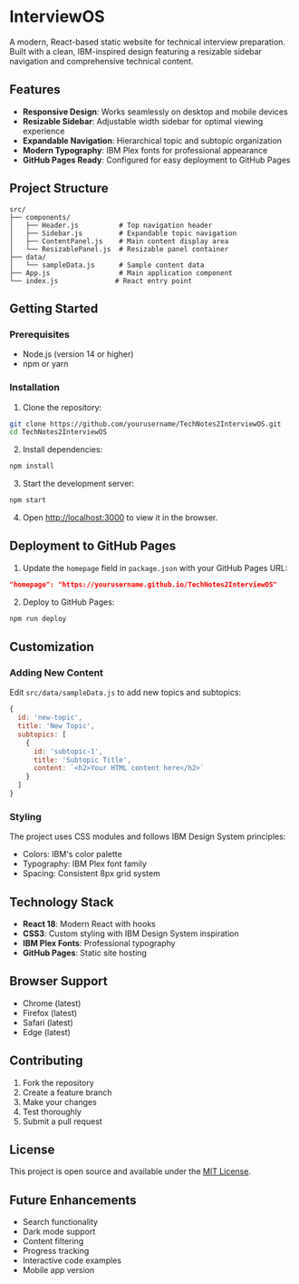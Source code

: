 # InterviewOS

A modern, React-based static website for technical interview preparation. Built with a clean, IBM-inspired design featuring a resizable sidebar navigation and comprehensive technical content.

## Features

- **Responsive Design**: Works seamlessly on desktop and mobile devices
- **Resizable Sidebar**: Adjustable width sidebar for optimal viewing experience
- **Expandable Navigation**: Hierarchical topic and subtopic organization
- **Modern Typography**: IBM Plex fonts for professional appearance
- **GitHub Pages Ready**: Configured for easy deployment to GitHub Pages

## Project Structure

```
src/
├── components/
│   ├── Header.js          # Top navigation header
│   ├── Sidebar.js         # Expandable topic navigation
│   ├── ContentPanel.js    # Main content display area
│   └── ResizablePanel.js  # Resizable panel container
├── data/
│   └── sampleData.js      # Sample content data
├── App.js                 # Main application component
└── index.js              # React entry point
```

## Getting Started

### Prerequisites

- Node.js (version 14 or higher)
- npm or yarn

### Installation

1. Clone the repository:
```bash
git clone https://github.com/yourusername/TechNotes2InterviewOS.git
cd TechNotes2InterviewOS
```

2. Install dependencies:
```bash
npm install
```

3. Start the development server:
```bash
npm start
```

4. Open [http://localhost:3000](http://localhost:3000) to view it in the browser.

## Deployment to GitHub Pages

1. Update the `homepage` field in `package.json` with your GitHub Pages URL:
```json
"homepage": "https://yourusername.github.io/TechNotes2InterviewOS"
```

2. Deploy to GitHub Pages:
```bash
npm run deploy
```

## Customization

### Adding New Content

Edit `src/data/sampleData.js` to add new topics and subtopics:

```javascript
{
  id: 'new-topic',
  title: 'New Topic',
  subtopics: [
    {
      id: 'subtopic-1',
      title: 'Subtopic Title',
      content: `<h2>Your HTML content here</h2>`
    }
  ]
}
```

### Styling

The project uses CSS modules and follows IBM Design System principles:
- Colors: IBM's color palette
- Typography: IBM Plex font family
- Spacing: Consistent 8px grid system

## Technology Stack

- **React 18**: Modern React with hooks
- **CSS3**: Custom styling with IBM Design System inspiration
- **IBM Plex Fonts**: Professional typography
- **GitHub Pages**: Static site hosting

## Browser Support

- Chrome (latest)
- Firefox (latest)
- Safari (latest)
- Edge (latest)

## Contributing

1. Fork the repository
2. Create a feature branch
3. Make your changes
4. Test thoroughly
5. Submit a pull request

## License

This project is open source and available under the [MIT License](LICENSE).

## Future Enhancements

- Search functionality
- Dark mode support
- Content filtering
- Progress tracking
- Interactive code examples
- Mobile app version 